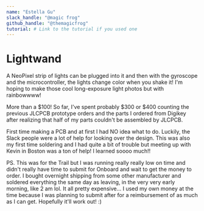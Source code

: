 ```yaml
---
name: "Estella Gu"
slack_handle: "@magic frog"
github_handle: "@themagicfrog"
tutorial: # Link to the tutorial if you used one
---
```


# Lightwand

<!-- Describe your board in 2-3 sentences. What are you making? What will it do? -->
A NeoPixel strip of lights can be plugged into it and then with the gyroscope and the microcontroller, the lights change color when you shake it! I'm hoping to make those cool long-exposure light photos but with rainbowwww!

<!-- How much is it going to cost? --> 
More than a $100! So far, I've spent probably $300 or $400 counting the previous JLCPCB prototype orders and the parts I ordered from Digikey after realizing that half of my parts couldn't be assembled by JLCPCB.

<!-- Tell us a little bit about your design process. What were some challenges? What helped? ***Totally optional*** -->
First time making a PCB and at first I had NO idea what to do. Luckily, the Slack people were a lot of help for looking over the design. This was also my first time soldering and I had quite a bit of trouble but meeting up with Kevin in Boston was a ton of help! I learned soooo much!!


PS. This was for the Trail but I was running really really low on time and didn't really have time to submit for Onboard and wait to get the money to order. I bought overnight shipping from some other manufacturer and soldered everything the same day as leaving, in the very very early morning, like 2 am lol. It all pretty expensive... I used my own money at the time because I was planning to submit after for a reimbursement of as much as I can get. Hopefully it'll work out! :)
